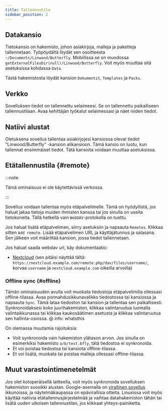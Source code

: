 ```yaml
---
title: Tallennustila
sidebar_position: 2
---
```


## Datakansio

Tietokansio on hakemisto, johon asiakirjoja, malleja ja paketteja tallennetaan.
Työpöydältä löydät sen osoitteesta `~/Documents/Linwood/Butterfly`.
Mobiilissa se on muodossa `getExternalFilesDir(null)/Linwood/Butterfly`.
Voit myös muuttaa sitä asetuksissa kohdassa `Data`.

Tästä hakemistosta löydät kansion `Dokumentit`, `Templates` ja `Packs`.

## Verkko

Sovelluksen tiedot on tallennettu selaimeesi. Se on tallennettu paikalliseen tallennustilaan.
Avaa kehittäjän työkalut selaimessasi ja näet niiden tiedot.

## Natiivi alustat

Oletuksena sovellus tallentaa asiakirjojesi kansiossa olevat tiedot "Linwood/Butterfly" -kansion alikansioon. Tämä kansio on luotu, kun tallennat ensimmäiset tiedot. Tätä kansiota voidaan muuttaa asetuksissa.

## Etätallennustila {#remote}

:::note

Tämä ominaisuus ei ole käytettävissä verkossa.

:::

Sovellus voidaan tallentaa myös etäpalvelimelle. Tämä on hyödyllistä, jos haluat jakaa tietoja muiden ihmisten kanssa tai jos sinulla on useita tietokoneita. Tällä hetkellä vain `WebDAV`-protokolla on tuettu.

Jos haluat lisätä etäpalvelimen, siirry asetuksiin ja napsauta `Remotes`. Klikkaa sitten `Add remote`.
Lisää etäpalvelimen URL ja käyttäjätunnus ja salasana. Sen jälkeen voit määrittää kansion, jossa tiedot tallennetaan.

Jos haluat saada webdav url, käy dokumentaatio:

- [Nextcloud](https://docs.nextcloud.com/server/latest/user_manual/en/files/access_webdav.html) (sen pitäisi näyttää tältä: `https://nextcloud.example.com/remote.php/dav/files/username/`, korvaa `username` ja `nextcloud.example.com` oikeilla arvoilla)

### Offline sync {#offline}

Tämän ominaisuuden avulla voit muokata tiedostoja etäpalvelimilla ollessasi offline-tilassa.
Avaa ponnahdusikkunavalikko tiedostossa tai kansiossa ja napsauta `Sync`. Tämä lataa tiedoston tai kansion ja tallentaa sen paikallisesti. Synkronoidaksesi koko juurihakemiston, klikkaa valintaruutua luomalla valintaikkunassa tai klikkaa kaukosäätimen asetusta ja klikkaa valintaruutua sen hallinta-osiossa. @ info: whatsthis

On olemassa muutamia rajoituksia:

- Voit synkronoida vain hakemiston ylätason arvon. Jos sinulla on esimerkiksi hakemisto `a/b/test.bfly`, tätä tiedostoa ei synkronoida.
- Et voi poistaa tiedostoa tai kansiota offline-tilassa.
- Et voi lisätä, muokata tai poistaa malleja ollessasi offline-tilassa.

## Muut varastointimenetelmät

Jos olet kotoperäisellä laitteella, voit myös synkronoida sovelluksen hakemiston suosikki alustan.
Google-asemalla on [virallinen sovellus](https://www.google.com/drive/download/) ikkunoissa, ja näytelmäkaupassa on epävirallisia otteita.
Linuxissa voit myös käyttää natiivia etätallennusjärjestelmää ja vaihtaa datahakemiston tähän tai lisätä uuden ulkoisen tallennustilan, jos klikkaat yhteys-painiketta.

